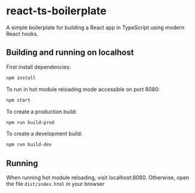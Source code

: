 # react-ts-boilerplate

A simple boilerplate for building a React app in TypeScript using modern React hooks.

## Building and running on localhost

First install dependencies:

```sh
npm install
```

To run in hot module reloading mode accessible on port 8080:

```sh
npm start
```

To create a production build:

```sh
npm run build-prod
```

To create a development build:

```sh
npm run build-dev
```

## Running

When running hot module reloading, visit localhost:8080. Otherwise, open the file `dist/index.html` in your browser
